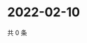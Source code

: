 # 2022-02-10

共 0 条

<!-- BEGIN WEIBO -->
<!-- 最后更新时间 Thu Feb 10 2022 12:14:14 GMT+0800 (China Standard Time) -->

<!-- END WEIBO -->

